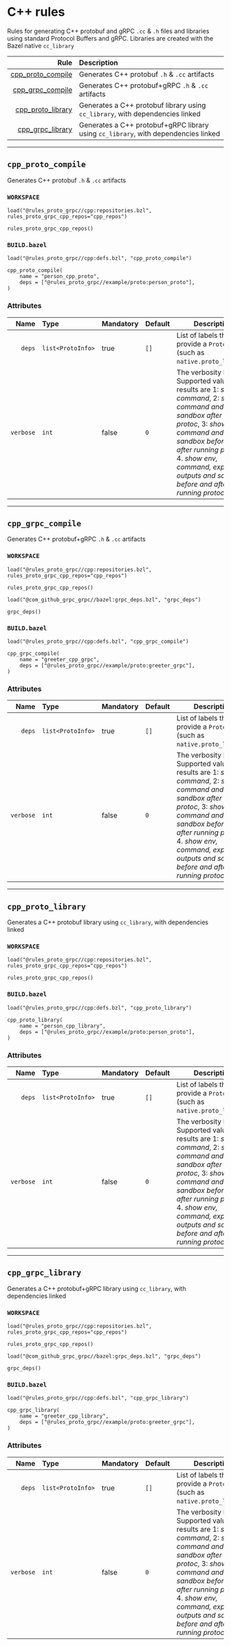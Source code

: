 # C++ rules

Rules for generating C++ protobuf and gRPC `.cc` & `.h` files and libraries using standard Protocol Buffers and gRPC. Libraries are created with the Bazel native `cc_library`

| Rule | Description |
| ---: | :--- |
| [cpp_proto_compile](#cpp_proto_compile) | Generates C++ protobuf `.h` & `.cc` artifacts |
| [cpp_grpc_compile](#cpp_grpc_compile) | Generates C++ protobuf+gRPC `.h` & `.cc` artifacts |
| [cpp_proto_library](#cpp_proto_library) | Generates a C++ protobuf library using `cc_library`, with dependencies linked |
| [cpp_grpc_library](#cpp_grpc_library) | Generates a C++ protobuf+gRPC library using `cc_library`, with dependencies linked |

---

## `cpp_proto_compile`

Generates C++ protobuf `.h` & `.cc` artifacts

### `WORKSPACE`

```skylark
load("@rules_proto_grpc//cpp:repositories.bzl", rules_proto_grpc_cpp_repos="cpp_repos")

rules_proto_grpc_cpp_repos()
```

### `BUILD.bazel`

```skylark
load("@rules_proto_grpc//cpp:defs.bzl", "cpp_proto_compile")

cpp_proto_compile(
    name = "person_cpp_proto",
    deps = ["@rules_proto_grpc//example/proto:person_proto"],
)
```

### Attributes

| Name | Type | Mandatory | Default | Description |
| ---: | :--- | --------- | ------- | ----------- |
| `deps` | `list<ProtoInfo>` | true | `[]`    | List of labels that provide a `ProtoInfo` (such as `native.proto_library`)          |
| `verbose` | `int` | false | `0`    | The verbosity level. Supported values and results are 1: *show command*, 2: *show command and sandbox after running protoc*, 3: *show command and sandbox before and after running protoc*, 4. *show env, command, expected outputs and sandbox before and after running protoc*          |

---

## `cpp_grpc_compile`

Generates C++ protobuf+gRPC `.h` & `.cc` artifacts

### `WORKSPACE`

```skylark
load("@rules_proto_grpc//cpp:repositories.bzl", rules_proto_grpc_cpp_repos="cpp_repos")

rules_proto_grpc_cpp_repos()

load("@com_github_grpc_grpc//bazel:grpc_deps.bzl", "grpc_deps")

grpc_deps()
```

### `BUILD.bazel`

```skylark
load("@rules_proto_grpc//cpp:defs.bzl", "cpp_grpc_compile")

cpp_grpc_compile(
    name = "greeter_cpp_grpc",
    deps = ["@rules_proto_grpc//example/proto:greeter_grpc"],
)
```

### Attributes

| Name | Type | Mandatory | Default | Description |
| ---: | :--- | --------- | ------- | ----------- |
| `deps` | `list<ProtoInfo>` | true | `[]`    | List of labels that provide a `ProtoInfo` (such as `native.proto_library`)          |
| `verbose` | `int` | false | `0`    | The verbosity level. Supported values and results are 1: *show command*, 2: *show command and sandbox after running protoc*, 3: *show command and sandbox before and after running protoc*, 4. *show env, command, expected outputs and sandbox before and after running protoc*          |

---

## `cpp_proto_library`

Generates a C++ protobuf library using `cc_library`, with dependencies linked

### `WORKSPACE`

```skylark
load("@rules_proto_grpc//cpp:repositories.bzl", rules_proto_grpc_cpp_repos="cpp_repos")

rules_proto_grpc_cpp_repos()
```

### `BUILD.bazel`

```skylark
load("@rules_proto_grpc//cpp:defs.bzl", "cpp_proto_library")

cpp_proto_library(
    name = "person_cpp_library",
    deps = ["@rules_proto_grpc//example/proto:person_proto"],
)
```

### Attributes

| Name | Type | Mandatory | Default | Description |
| ---: | :--- | --------- | ------- | ----------- |
| `deps` | `list<ProtoInfo>` | true | `[]`    | List of labels that provide a `ProtoInfo` (such as `native.proto_library`)          |
| `verbose` | `int` | false | `0`    | The verbosity level. Supported values and results are 1: *show command*, 2: *show command and sandbox after running protoc*, 3: *show command and sandbox before and after running protoc*, 4. *show env, command, expected outputs and sandbox before and after running protoc*          |

---

## `cpp_grpc_library`

Generates a C++ protobuf+gRPC library using `cc_library`, with dependencies linked

### `WORKSPACE`

```skylark
load("@rules_proto_grpc//cpp:repositories.bzl", rules_proto_grpc_cpp_repos="cpp_repos")

rules_proto_grpc_cpp_repos()

load("@com_github_grpc_grpc//bazel:grpc_deps.bzl", "grpc_deps")

grpc_deps()
```

### `BUILD.bazel`

```skylark
load("@rules_proto_grpc//cpp:defs.bzl", "cpp_grpc_library")

cpp_grpc_library(
    name = "greeter_cpp_library",
    deps = ["@rules_proto_grpc//example/proto:greeter_grpc"],
)
```

### Attributes

| Name | Type | Mandatory | Default | Description |
| ---: | :--- | --------- | ------- | ----------- |
| `deps` | `list<ProtoInfo>` | true | `[]`    | List of labels that provide a `ProtoInfo` (such as `native.proto_library`)          |
| `verbose` | `int` | false | `0`    | The verbosity level. Supported values and results are 1: *show command*, 2: *show command and sandbox after running protoc*, 3: *show command and sandbox before and after running protoc*, 4. *show env, command, expected outputs and sandbox before and after running protoc*          |
